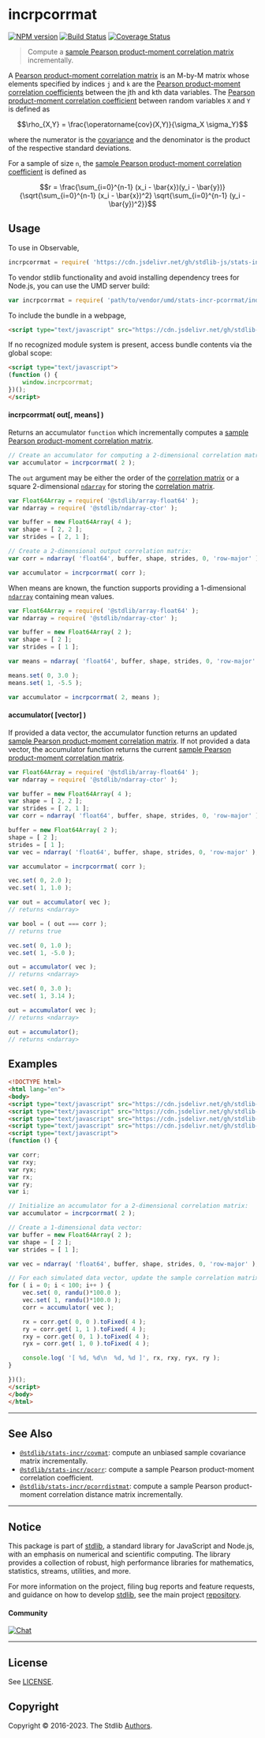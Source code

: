 <!--

@license Apache-2.0

Copyright (c) 2018 The Stdlib Authors.

Licensed under the Apache License, Version 2.0 (the "License");
you may not use this file except in compliance with the License.
You may obtain a copy of the License at

   http://www.apache.org/licenses/LICENSE-2.0

Unless required by applicable law or agreed to in writing, software
distributed under the License is distributed on an "AS IS" BASIS,
WITHOUT WARRANTIES OR CONDITIONS OF ANY KIND, either express or implied.
See the License for the specific language governing permissions and
limitations under the License.

-->

# incrpcorrmat

[![NPM version][npm-image]][npm-url] [![Build Status][test-image]][test-url] [![Coverage Status][coverage-image]][coverage-url] <!-- [![dependencies][dependencies-image]][dependencies-url] -->

> Compute a [sample Pearson product-moment correlation matrix][pearson-correlation] incrementally.

<section class="intro">

A [Pearson product-moment correlation matrix][pearson-correlation] is an M-by-M matrix whose elements specified by indices `j` and `k` are the [Pearson product-moment correlation coefficients][pearson-correlation] between the jth and kth data variables. The [Pearson product-moment correlation coefficient][pearson-correlation] between random variables `X` and `Y` is defined as

<!-- <equation class="equation" label="eq:pearson_correlation_coefficient" align="center" raw="\rho_{X,Y} = \frac{\operatorname{cov}(X,Y)}{\sigma_X \sigma_Y}" alt="Equation for the Pearson product-moment correlation coefficient."> -->

```math
\rho_{X,Y} = \frac{\operatorname{cov}(X,Y)}{\sigma_X \sigma_Y}
```

<!-- <div class="equation" align="center" data-raw-text="\rho_{X,Y} = \frac{\operatorname{cov}(X,Y)}{\sigma_X \sigma_Y}" data-equation="eq:pearson_correlation_coefficient">
    <img src="https://cdn.jsdelivr.net/gh/stdlib-js/stdlib@49d8cabda84033d55d7b8069f19ee3dd8b8d1496/lib/node_modules/@stdlib/stats/incr/pcorrmat/docs/img/equation_pearson_correlation_coefficient.svg" alt="Equation for the Pearson product-moment correlation coefficient.">
    <br>
</div> -->

<!-- </equation> -->

where the numerator is the [covariance][covariance] and the denominator is the product of the respective standard deviations.

For a sample of size `n`, the [sample Pearson product-moment correlation coefficient][pearson-correlation] is defined as

<!-- <equation class="equation" label="eq:sample_pearson_correlation_coefficient" align="center" raw="r = \frac{\sum_{i=0}^{n-1} (x_i - \bar{x})(y_i - \bar{y})}{\sqrt{\sum_{i=0}^{n-1} (x_i - \bar{x})^2} \sqrt{\sum_{i=0}^{n-1} (y_i - \bar{y})^2}}" alt="Equation for the sample Pearson product-moment correlation coefficient."> -->

```math
r = \frac{\sum_{i=0}^{n-1} (x_i - \bar{x})(y_i - \bar{y})}{\sqrt{\sum_{i=0}^{n-1} (x_i - \bar{x})^2} \sqrt{\sum_{i=0}^{n-1} (y_i - \bar{y})^2}}
```

<!-- <div class="equation" align="center" data-raw-text="r = \frac{\sum_{i=0}^{n-1} (x_i - \bar{x})(y_i - \bar{y})}{\sqrt{\sum_{i=0}^{n-1} (x_i - \bar{x})^2} \sqrt{\sum_{i=0}^{n-1} (y_i - \bar{y})^2}}" data-equation="eq:sample_pearson_correlation_coefficient">
    <img src="https://cdn.jsdelivr.net/gh/stdlib-js/stdlib@49d8cabda84033d55d7b8069f19ee3dd8b8d1496/lib/node_modules/@stdlib/stats/incr/pcorrmat/docs/img/equation_sample_pearson_correlation_coefficient.svg" alt="Equation for the sample Pearson product-moment correlation coefficient.">
    <br>
</div> -->

<!-- </equation> -->

</section>

<!-- /.intro -->



<section class="usage">

## Usage

To use in Observable,

```javascript
incrpcorrmat = require( 'https://cdn.jsdelivr.net/gh/stdlib-js/stats-incr-pcorrmat@umd/browser.js' )
```

To vendor stdlib functionality and avoid installing dependency trees for Node.js, you can use the UMD server build:

```javascript
var incrpcorrmat = require( 'path/to/vendor/umd/stats-incr-pcorrmat/index.js' )
```

To include the bundle in a webpage,

```html
<script type="text/javascript" src="https://cdn.jsdelivr.net/gh/stdlib-js/stats-incr-pcorrmat@umd/browser.js"></script>
```

If no recognized module system is present, access bundle contents via the global scope:

```html
<script type="text/javascript">
(function () {
    window.incrpcorrmat;
})();
</script>
```

#### incrpcorrmat( out\[, means] )

Returns an accumulator `function` which incrementally computes a [sample Pearson product-moment correlation matrix][pearson-correlation].

```javascript
// Create an accumulator for computing a 2-dimensional correlation matrix:
var accumulator = incrpcorrmat( 2 );
```

The `out` argument may be either the order of the [correlation matrix][pearson-correlation] or a square 2-dimensional [`ndarray`][@stdlib/ndarray/ctor] for storing the [correlation matrix][pearson-correlation].

```javascript
var Float64Array = require( '@stdlib/array-float64' );
var ndarray = require( '@stdlib/ndarray-ctor' );

var buffer = new Float64Array( 4 );
var shape = [ 2, 2 ];
var strides = [ 2, 1 ];

// Create a 2-dimensional output correlation matrix:
var corr = ndarray( 'float64', buffer, shape, strides, 0, 'row-major' );

var accumulator = incrpcorrmat( corr );
```

When means are known, the function supports providing a 1-dimensional [`ndarray`][@stdlib/ndarray/ctor] containing mean values.

```javascript
var Float64Array = require( '@stdlib/array-float64' );
var ndarray = require( '@stdlib/ndarray-ctor' );

var buffer = new Float64Array( 2 );
var shape = [ 2 ];
var strides = [ 1 ];

var means = ndarray( 'float64', buffer, shape, strides, 0, 'row-major' );

means.set( 0, 3.0 );
means.set( 1, -5.5 );

var accumulator = incrpcorrmat( 2, means );
```

#### accumulator( \[vector] )

If provided a data vector, the accumulator function returns an updated [sample Pearson product-moment correlation matrix][pearson-correlation]. If not provided a data vector, the accumulator function returns the current [sample Pearson product-moment correlation matrix][pearson-correlation].

```javascript
var Float64Array = require( '@stdlib/array-float64' );
var ndarray = require( '@stdlib/ndarray-ctor' );

var buffer = new Float64Array( 4 );
var shape = [ 2, 2 ];
var strides = [ 2, 1 ];
var corr = ndarray( 'float64', buffer, shape, strides, 0, 'row-major' );

buffer = new Float64Array( 2 );
shape = [ 2 ];
strides = [ 1 ];
var vec = ndarray( 'float64', buffer, shape, strides, 0, 'row-major' );

var accumulator = incrpcorrmat( corr );

vec.set( 0, 2.0 );
vec.set( 1, 1.0 );

var out = accumulator( vec );
// returns <ndarray>

var bool = ( out === corr );
// returns true

vec.set( 0, 1.0 );
vec.set( 1, -5.0 );

out = accumulator( vec );
// returns <ndarray>

vec.set( 0, 3.0 );
vec.set( 1, 3.14 );

out = accumulator( vec );
// returns <ndarray>

out = accumulator();
// returns <ndarray>
```

</section>

<!-- /.usage -->

<section class="notes">

</section>

<!-- /.notes -->

<section class="examples">

## Examples

<!-- eslint no-undef: "error" -->

```html
<!DOCTYPE html>
<html lang="en">
<body>
<script type="text/javascript" src="https://cdn.jsdelivr.net/gh/stdlib-js/random-base-randu@umd/browser.js"></script>
<script type="text/javascript" src="https://cdn.jsdelivr.net/gh/stdlib-js/ndarray-ctor@umd/browser.js"></script>
<script type="text/javascript" src="https://cdn.jsdelivr.net/gh/stdlib-js/array-float64@umd/browser.js"></script>
<script type="text/javascript" src="https://cdn.jsdelivr.net/gh/stdlib-js/stats-incr-pcorrmat@umd/browser.js"></script>
<script type="text/javascript">
(function () {

var corr;
var rxy;
var ryx;
var rx;
var ry;
var i;

// Initialize an accumulator for a 2-dimensional correlation matrix:
var accumulator = incrpcorrmat( 2 );

// Create a 1-dimensional data vector:
var buffer = new Float64Array( 2 );
var shape = [ 2 ];
var strides = [ 1 ];

var vec = ndarray( 'float64', buffer, shape, strides, 0, 'row-major' );

// For each simulated data vector, update the sample correlation matrix...
for ( i = 0; i < 100; i++ ) {
    vec.set( 0, randu()*100.0 );
    vec.set( 1, randu()*100.0 );
    corr = accumulator( vec );

    rx = corr.get( 0, 0 ).toFixed( 4 );
    ry = corr.get( 1, 1 ).toFixed( 4 );
    rxy = corr.get( 0, 1 ).toFixed( 4 );
    ryx = corr.get( 1, 0 ).toFixed( 4 );

    console.log( '[ %d, %d\n  %d, %d ]', rx, rxy, ryx, ry );
}

})();
</script>
</body>
</html>
```

</section>

<!-- /.examples -->

<!-- Section for related `stdlib` packages. Do not manually edit this section, as it is automatically populated. -->

<section class="related">

* * *

## See Also

-   <span class="package-name">[`@stdlib/stats-incr/covmat`][@stdlib/stats/incr/covmat]</span><span class="delimiter">: </span><span class="description">compute an unbiased sample covariance matrix incrementally.</span>
-   <span class="package-name">[`@stdlib/stats-incr/pcorr`][@stdlib/stats/incr/pcorr]</span><span class="delimiter">: </span><span class="description">compute a sample Pearson product-moment correlation coefficient.</span>
-   <span class="package-name">[`@stdlib/stats-incr/pcorrdistmat`][@stdlib/stats/incr/pcorrdistmat]</span><span class="delimiter">: </span><span class="description">compute a sample Pearson product-moment correlation distance matrix incrementally.</span>

</section>

<!-- /.related -->

<!-- Section for all links. Make sure to keep an empty line after the `section` element and another before the `/section` close. -->


<section class="main-repo" >

* * *

## Notice

This package is part of [stdlib][stdlib], a standard library for JavaScript and Node.js, with an emphasis on numerical and scientific computing. The library provides a collection of robust, high performance libraries for mathematics, statistics, streams, utilities, and more.

For more information on the project, filing bug reports and feature requests, and guidance on how to develop [stdlib][stdlib], see the main project [repository][stdlib].

#### Community

[![Chat][chat-image]][chat-url]

---

## License

See [LICENSE][stdlib-license].


## Copyright

Copyright &copy; 2016-2023. The Stdlib [Authors][stdlib-authors].

</section>

<!-- /.stdlib -->

<!-- Section for all links. Make sure to keep an empty line after the `section` element and another before the `/section` close. -->

<section class="links">

[npm-image]: http://img.shields.io/npm/v/@stdlib/stats-incr-pcorrmat.svg
[npm-url]: https://npmjs.org/package/@stdlib/stats-incr-pcorrmat

[test-image]: https://github.com/stdlib-js/stats-incr-pcorrmat/actions/workflows/test.yml/badge.svg?branch=main
[test-url]: https://github.com/stdlib-js/stats-incr-pcorrmat/actions/workflows/test.yml?query=branch:main

[coverage-image]: https://img.shields.io/codecov/c/github/stdlib-js/stats-incr-pcorrmat/main.svg
[coverage-url]: https://codecov.io/github/stdlib-js/stats-incr-pcorrmat?branch=main

<!--

[dependencies-image]: https://img.shields.io/david/stdlib-js/stats-incr-pcorrmat.svg
[dependencies-url]: https://david-dm.org/stdlib-js/stats-incr-pcorrmat/main

-->

[chat-image]: https://img.shields.io/gitter/room/stdlib-js/stdlib.svg
[chat-url]: https://app.gitter.im/#/room/#stdlib-js_stdlib:gitter.im

[stdlib]: https://github.com/stdlib-js/stdlib

[stdlib-authors]: https://github.com/stdlib-js/stdlib/graphs/contributors

[umd]: https://github.com/umdjs/umd
[es-module]: https://developer.mozilla.org/en-US/docs/Web/JavaScript/Guide/Modules

[deno-url]: https://github.com/stdlib-js/stats-incr-pcorrmat/tree/deno
[umd-url]: https://github.com/stdlib-js/stats-incr-pcorrmat/tree/umd
[esm-url]: https://github.com/stdlib-js/stats-incr-pcorrmat/tree/esm
[branches-url]: https://github.com/stdlib-js/stats-incr-pcorrmat/blob/main/branches.md

[stdlib-license]: https://raw.githubusercontent.com/stdlib-js/stats-incr-pcorrmat/main/LICENSE

[pearson-correlation]: https://en.wikipedia.org/wiki/Pearson_correlation_coefficient

[covariance]: https://en.wikipedia.org/wiki/Covariance

[@stdlib/ndarray/ctor]: https://github.com/stdlib-js/ndarray-ctor/tree/umd

<!-- <related-links> -->

[@stdlib/stats/incr/covmat]: https://github.com/stdlib-js/stats-incr-covmat/tree/umd

[@stdlib/stats/incr/pcorr]: https://github.com/stdlib-js/stats-incr-pcorr/tree/umd

[@stdlib/stats/incr/pcorrdistmat]: https://github.com/stdlib-js/stats-incr-pcorrdistmat/tree/umd

<!-- </related-links> -->

</section>

<!-- /.links -->
